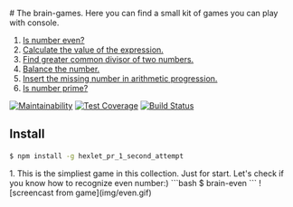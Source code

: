 <a name="begin"># The brain-games.</a>
Here you can find a small kit of games you can play with console. 
1. [Is number even?](#even)
2. [Calculate the value of the expression.](#calc)
3. [Find greater common divisor of two numbers.](#gcd)
4. [Balance the number.](#balance)
5. [Insert the missing number in arithmetic progression.](#progression)
6. [Is number prime?](#prime)

[![Maintainability](https://api.codeclimate.com/v1/badges/9a33fa847d65a32ef1bd/maintainability)](https://codeclimate.com/github/lightmonk1911/project-lvl1-s320/maintainability)
[![Test Coverage](https://api.codeclimate.com/v1/badges/9a33fa847d65a32ef1bd/test_coverage)](https://codeclimate.com/github/lightmonk1911/project-lvl1-s320/test_coverage)
[![Build Status](https://travis-ci.org/lightmonk1911/project-lvl1-s320.svg?branch=master)](https://travis-ci.org/lightmonk1911/project-lvl1-s320)

## Install

```bash
$ npm install -g hexlet_pr_1_second_attempt
```
<a name="even">
1. This is the simpliest game in this collection. Just for start.
Let's check if you know how to recognize even number:)
```bash
$ brain-even
```
![screencast from game](img/even.gif)
</a>
<a name="calc"></a>
<a name="gcd"></a>
<a name="balance"></a>
<a name="progression"></a>
<a name="prime"></a>